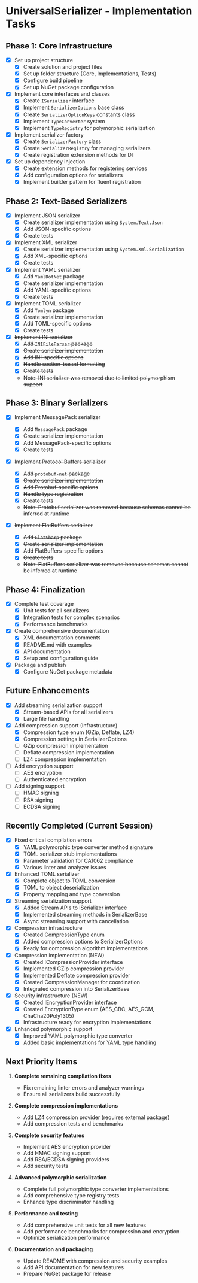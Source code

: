 # UniversalSerializer - Implementation Tasks

## Phase 1: Core Infrastructure

- [x] Set up project structure
  - [x] Create solution and project files
  - [x] Set up folder structure (Core, Implementations, Tests)
  - [x] Configure build pipeline
  - [x] Set up NuGet package configuration

- [x] Implement core interfaces and classes
  - [x] Create `ISerializer` interface
  - [x] Implement `SerializerOptions` base class
  - [x] Create `SerializerOptionKeys` constants class
  - [x] Implement `TypeConverter` system
  - [x] Implement `TypeRegistry` for polymorphic serialization

- [x] Implement serializer factory
  - [x] Create `SerializerFactory` class
  - [x] Create `SerializerRegistry` for managing serializers
  - [x] Create registration extension methods for DI

- [x] Set up dependency injection
  - [x] Create extension methods for registering services
  - [x] Add configuration options for serializers
  - [x] Implement builder pattern for fluent registration

## Phase 2: Text-Based Serializers

- [x] Implement JSON serializer
  - [x] Create serializer implementation using `System.Text.Json`
  - [x] Add JSON-specific options
  - [x] Create tests

- [x] Implement XML serializer
  - [x] Create serializer implementation using `System.Xml.Serialization`
  - [x] Add XML-specific options
  - [x] Create tests

- [x] Implement YAML serializer
  - [x] Add `YamlDotNet` package
  - [x] Create serializer implementation
  - [x] Add YAML-specific options
  - [x] Create tests

- [x] Implement TOML serializer
  - [x] Add `Tomlyn` package
  - [x] Create serializer implementation
  - [x] Add TOML-specific options
  - [x] Create tests

- [x] ~~Implement INI serializer~~
  - [x] ~~Add `INIFileParser` package~~
  - [x] ~~Create serializer implementation~~
  - [x] ~~Add INI-specific options~~
  - [x] ~~Handle section-based formatting~~
  - [x] ~~Create tests~~
  - ~~Note: INI serializer was removed due to limited polymorphism support~~

## Phase 3: Binary Serializers

- [x] Implement MessagePack serializer
  - [x] Add `MessagePack` package
  - [x] Create serializer implementation
  - [x] Add MessagePack-specific options
  - [x] Create tests

- [x] ~~Implement Protocol Buffers serializer~~
  - [x] ~~Add `protobuf-net` package~~
  - [x] ~~Create serializer implementation~~
  - [x] ~~Add Protobuf-specific options~~
  - [x] ~~Handle type registration~~
  - [x] ~~Create tests~~
  - ~~Note: Protobuf serializer was removed because schemas cannot be inferred at runtime~~

- [x] ~~Implement FlatBuffers serializer~~
  - [x] ~~Add `FlatSharp` package~~
  - [x] ~~Create serializer implementation~~
  - [x] ~~Add FlatBuffers-specific options~~
  - [x] ~~Create tests~~
  - ~~Note: FlatBuffers serializer was removed because schemas cannot be inferred at runtime~~

## Phase 4: Finalization

- [x] Complete test coverage
  - [x] Unit tests for all serializers
  - [x] Integration tests for complex scenarios
  - [x] Performance benchmarks

- [x] Create comprehensive documentation
  - [x] XML documentation comments
  - [x] README.md with examples
  - [x] API documentation
  - [x] Setup and configuration guide

- [x] Package and publish
  - [x] Configure NuGet package metadata

## Future Enhancements

- [x] Add streaming serialization support
  - [x] Stream-based APIs for all serializers
  - [x] Large file handling

- [x] Add compression support (Infrastructure)
  - [x] Compression type enum (GZip, Deflate, LZ4)
  - [x] Compression settings in SerializerOptions
  - [ ] GZip compression implementation
  - [ ] Deflate compression implementation
  - [ ] LZ4 compression implementation

- [ ] Add encryption support
  - [ ] AES encryption
  - [ ] Authenticated encryption

- [ ] Add signing support
  - [ ] HMAC signing
  - [ ] RSA signing
  - [ ] ECDSA signing

## Recently Completed (Current Session)

- [x] Fixed critical compilation errors
  - [x] YAML polymorphic type converter method signature
  - [x] TOML serializer stub implementations
  - [x] Parameter validation for CA1062 compliance
  - [x] Various linter and analyzer issues

- [x] Enhanced TOML serializer
  - [x] Complete object to TOML conversion
  - [x] TOML to object deserialization
  - [x] Property mapping and type conversion

- [x] Streaming serialization support
  - [x] Added Stream APIs to ISerializer interface
  - [x] Implemented streaming methods in SerializerBase
  - [x] Async streaming support with cancellation

- [x] Compression infrastructure
  - [x] Created CompressionType enum
  - [x] Added compression options to SerializerOptions
  - [x] Ready for compression algorithm implementations

- [x] Compression implementation (NEW)
  - [x] Created ICompressionProvider interface
  - [x] Implemented GZip compression provider
  - [x] Implemented Deflate compression provider
  - [x] Created CompressionManager for coordination
  - [x] Integrated compression into SerializerBase

- [x] Security infrastructure (NEW)
  - [x] Created IEncryptionProvider interface
  - [x] Created EncryptionType enum (AES_CBC, AES_GCM, ChaCha20Poly1305)
  - [x] Infrastructure ready for encryption implementations

- [x] Enhanced polymorphic support
  - [x] Improved YAML polymorphic type converter
  - [x] Added basic implementations for YAML type handling

## Next Priority Items

1. **Complete remaining compilation fixes**
   - Fix remaining linter errors and analyzer warnings
   - Ensure all serializers build successfully

2. **Complete compression implementations**
   - Add LZ4 compression provider (requires external package)
   - Add compression tests and benchmarks

3. **Complete security features**
   - Implement AES encryption provider
   - Add HMAC signing support
   - Add RSA/ECDSA signing providers
   - Add security tests

4. **Advanced polymorphic serialization**
   - Complete full polymorphic type converter implementations
   - Add comprehensive type registry tests
   - Enhance type discriminator handling

5. **Performance and testing**
   - Add comprehensive unit tests for all new features
   - Add performance benchmarks for compression and encryption
   - Optimize serialization performance

6. **Documentation and packaging**
   - Update README with compression and security examples
   - Add API documentation for new features
   - Prepare NuGet package for release
